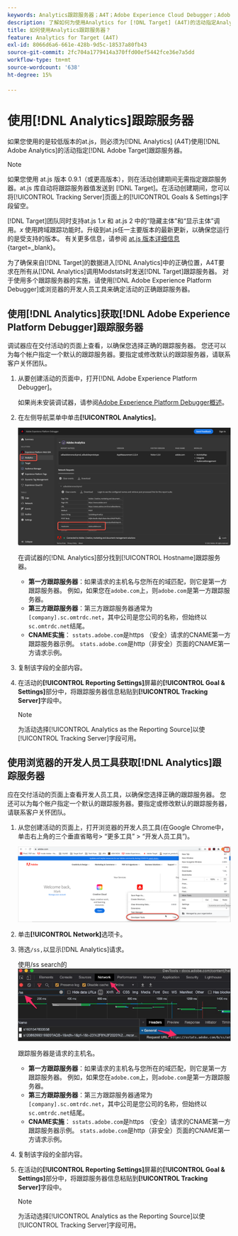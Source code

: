 ```yaml
---
keywords: Analytics跟踪服务器；A4T；Adobe Experience Cloud Debugger；Adobe Experience Platform Debugger；报表源；开发人员工具
description: 了解如何为使用Analytics for [!DNL Target] (A4T)的活动指定Analytics跟踪服务器（如果您使用的是较低版本的at.js）。
title: 如何使用Analytics跟踪服务器？
feature: Analytics for Target (A4T)
exl-id: 8066d6a6-661e-428b-9d5c-18537a80fb43
source-git-commit: 2fc704a1779414a370ffd00ef5442fce36e7a5dd
workflow-type: tm+mt
source-wordcount: '638'
ht-degree: 15%

---
```


# 使用[!DNL Analytics]跟踪服务器

如果您使用的是较低版本的at.js，则必须为[!DNL Analytics] (A4T)使用[!DNL Adobe Analytics]的活动指定[!DNL Adobe Target]跟踪服务器。

>[!NOTE]
>
>如果您使用 at.js 版本 0.9.1（或更高版本），则在活动创建期间无需指定跟踪服务器。at.js 库自动将跟踪服务器值发送到 [!DNL Target]。在活动创建期间，您可以将[!UICONTROL Tracking Server]页面上的[!UICONTROL Goals & Settings]字段留空。
>
>[!DNL Target]团队同时支持at.js 1.*x* 和 at.js 2 中的“隐藏主体”和“显示主体”调用。*x* 使用跨域跟踪功能时。升级到at.js任一主要版本的最新更新，以确保您运行的是受支持的版本。 有关更多信息，请参阅 [at.js 版本详细信息](https://experienceleague.adobe.com/docs/target-dev/developer/client-side/at-js-implementation/target-atjs-versions.html){target=_blank}。

为了确保来自[!DNL Target]的数据进入[!DNL Analytics]中的正确位置，A4T要求在所有从[!DNL Analytics]调用Modstats时发送[!DNL Target]跟踪服务器。 对于使用多个跟踪服务器的实施，请使用[!DNL Adobe Experience Platform Debugger]或浏览器的开发人员工具来确定活动的正确跟踪服务器。

## 使用[!DNL Analytics]获取[!DNL Adobe Experience Platform Debugger]跟踪服务器

调试器应在交付活动的页面上查看，以确保您选择正确的跟踪服务器。 您还可以为每个帐户指定一个默认的跟踪服务器。要指定或修改默认的跟踪服务器，请联系客户关怀团队。

1. 从要创建活动的页面中，打开[!DNL Adobe Experience Platform Debugger]。

   如果尚未安装调试器，请参阅[Adobe Experience Platform Debugger概述](https://experienceleague.adobe.com/docs/platform-learn/data-collection/debugger/overview.html)。

1. 在左侧导航菜单中单击&#x200B;**[!UICONTROL Analytics]**。

   ![Screen_DebuggerTrackServ图像](assets/Screen_DebuggerTrackServ.png)

   在调试器的[!DNL Analytics]部分找到[!UICONTROL Hostname]跟踪服务器。

   * **第一方跟踪服务器**：如果请求的主机名与您所在的域匹配，则它是第一方跟踪服务器。 例如，如果您在`adobe.com`上，则`adobe.com`是第一方跟踪服务器。
   * **第三方跟踪服务器**：第三方跟踪服务器通常为`[company].sc.omtrdc.net`，其中公司是您公司的名称，但始终以`sc.omtrdc.net`结尾。
   * **CNAME实施**： `sstats.adobe.com`是https （安全）请求的CNAME第一方跟踪服务器示例。 `stats.adobe.com`是http（非安全）页面的CNAME第一方请求示例。

1. 复制该字段的全部内容。

1. 在活动的&#x200B;**[!UICONTROL Reporting Settings]**&#x200B;屏幕的&#x200B;**[!UICONTROL Goal & Settings]**&#x200B;部分中，将跟踪服务器信息粘贴到&#x200B;**[!UICONTROL Tracking Server]**&#x200B;字段中。

   >[!NOTE]
   >
   >为活动选择[!UICONTROL Analytics as the Reporting Source]以使[!UICONTROL Tracking Server]字段可用。

## 使用浏览器的开发人员工具获取[!DNL Analytics]跟踪服务器

应在交付活动的页面上查看开发人员工具，以确保您选择正确的跟踪服务器。 您还可以为每个帐户指定一个默认的跟踪服务器。要指定或修改默认的跟踪服务器，请联系客户关怀团队。

1. 从您创建活动的页面上，打开浏览器的开发人员工具(在Google Chrome中，单击右上角的三个垂直省略号> “更多工具” > “开发人员工具”)。

   ![Chrome开发人员工具](/help/main/c-integrating-target-with-mac/a4t/assets/chrome-dev-tools.png)

1. 单击&#x200B;**[!UICONTROL Network]**&#x200B;选项卡。

1. 筛选`/ss,`以显示[!DNL Analytics]请求。

   使用/ss search的![Chrome开发人员工具](/help/main/c-integrating-target-with-mac/a4t/assets/chrome-search.png)

   跟踪服务器是请求的主机名。

   * **第一方跟踪服务器**：如果请求的主机名与您所在的域匹配，则它是第一方跟踪服务器。 例如，如果您在`adobe.com`上，则`adobe.com`是第一方跟踪服务器。
   * **第三方跟踪服务器**：第三方跟踪服务器通常为`[company].sc.omtrdc.net`，其中公司是您公司的名称，但始终以`sc.omtrdc.net`结尾。
   * **CNAME实施**： `sstats.adobe.com`是https （安全）请求的CNAME第一方跟踪服务器示例。 `stats.adobe.com`是http（非安全）页面的CNAME第一方请求示例。

1. 复制该字段的全部内容。

1. 在活动的&#x200B;**[!UICONTROL Reporting Settings]**&#x200B;屏幕的&#x200B;**[!UICONTROL Goal & Settings]**&#x200B;部分中，将跟踪服务器信息粘贴到&#x200B;**[!UICONTROL Tracking Server]**&#x200B;字段中。

   >[!NOTE]
   >
   >为活动选择[!UICONTROL Analytics as the Reporting Source]以使[!UICONTROL Tracking Server]字段可用。
